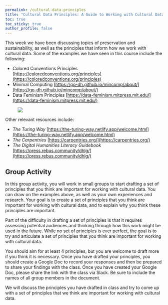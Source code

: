 ```yaml
---
permalink: /cultural-data-principles
title: "Cultural Data Principles: A Guide to Working with Cultural Data"
toc: true
toc_sticky: true
author_profile: false
---
```


This week we have been discussing topics of preservation and sustainability, as well as the principles that inform how we work with cultural data. Some of the examples we have seen in this course include the following:

- Colored Conventions Principles [https://coloredconventions.org/principles](https://coloredconventions.org/principles)
- Minimal Computing [https://go-dh.github.io/mincomp/about/](https://go-dh.github.io/mincomp/about/)
- Data Feminism Principles [https://data-feminism.mitpress.mit.edu/](https://data-feminism.mitpress.mit.edu/)

<figure>
    <a href="https://pbs.twimg.com/media/ESx-JQPUEAEuoi5.jpg:large">
    <img src="https://pbs.twimg.com/media/ESx-JQPUEAEuoi5.jpg:large" class="image-popup">
    </a>
</figure>

Other relevant resources include:

- *The Turing Way* [https://the-turing-way.netlify.app/welcome.html](https://the-turing-way.netlify.app/welcome.html)
- *The Carpentries* [https://carpentries.org/](https://carpentries.org/)
- *The Digital Humanities Literacy Guidebook* [https://press.rebus.community/dhlg/](https://press.rebus.community/dhlg/)


## Group Activity

In this group activity, you will work in small groups to start drafting a set of principles that you think are important for working with cultural data. You can draw on the examples above, as well as your own experiences and research. Your goal is to create a set of principles that you think are important for working with cultural data, and to explain why you think these principles are important.

Part of the difficulty in drafting a set of principles is that it requires assessing potential audiences and thinking through how this work might be used in the future. While no set of principles is ever perfect, the goal is to try and articulate a set of principles that you think are important for working with cultural data.

You should aim for at least 4 principles, but you are welcome to draft more if you think it is necessary. Once you have drafted your principles, you should create a Google Doc to record your responses and then be prepared to share your findings with the class. Once you have created your Google Doc, please share the link with the class via Slack. Be sure to include the names of all group members in the document.

We will discuss the principles you have drafted in class and try to come up with a set of principles that we think are important for working with cultural data.